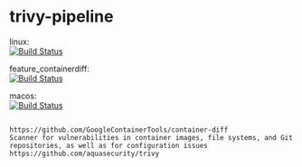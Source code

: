 # trivy-pipeline

linux:  
[![Build Status](https://travis-ci.com/githubfoam/trivy-pipeline.svg?branch=main)](https://travis-ci.com/githubfoam/trivy-pipeline)  

feature_containerdiff:  
[![Build Status](https://travis-ci.com/githubfoam/trivy-pipeline.svg?branch=feature_containerdiff)](https://travis-ci.com/githubfoam/trivy-pipeline)  


macos:  
[![Build Status](https://travis-ci.com/githubfoam/trivy-pipeline.svg?branch=feature_macos)](https://travis-ci.com/githubfoam/trivy-pipeline)  

~~~~

https://github.com/GoogleContainerTools/container-diff
Scanner for vulnerabilities in container images, file systems, and Git repositories, as well as for configuration issues
https://github.com/aquasecurity/trivy

~~~~
